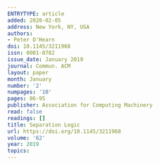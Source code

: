 ```yaml
---
ENTRYTYPE: article
added: 2020-02-05
address: New York, NY, USA
authors:
- Peter O'Hearn
doi: 10.1145/3211968
issn: 0001-0782
issue_date: January 2019
journal: Commun. ACM
layout: paper
month: January
number: '2'
numpages: '10'
pages: 86-95
publisher: Association for Computing Machinery
read: false
readings: []
title: Separation Logic
url: https://doi.org/10.1145/3211968
volume: '62'
year: 2019
topics:
---
```

